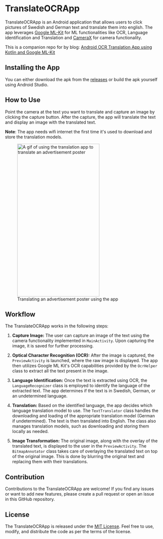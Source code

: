 # TranslateOCRApp

TranslateOCRApp is an Android application that allows users to click pictures of Swedish and German text and translate
them into english. The app leverages [Google ML-Kit](https://developers.google.com/ml-kit) for ML functionalities like OCR, Language identification and Translation and [CameraX](https://developer.android.com/training/camerax) for camera functionality.

This is a companion repo for by blog: [Android OCR Translation App using Kotlin and Google ML-Kit](https://jayeshmahapatra.github.io/2023/07/27/translation-app.html)

## Installing the App

You can either download the apk from the [releases](https://github.com/jayeshmahapatra/TranslateOCRApp/releases) or build the apk yourself using Android Studio.

## How to Use

Point the camera at the text you want to translate and capture an image by clicking the capture button. After the capture, the app will translate the text and display an image with the translated text.

**Note**: The app needs wifi internet the first time it's used to download and store the translation models.

<figure>
    <img src="media/translation_app_example_use.gif"
         alt="A gif of using the translation app to translate an advertisement poster"
         width = "270"
         height = "500">
    <figcaption>Translating an advertisement poster using the app</figcaption>
</figure>

## Workflow

The TranslateOCRApp works in the following steps:

1. **Capture Image:** The user can capture an image of the text using the camera functionality implemented in `MainActivity`. Upon capturing the image, it is saved for further processing.

2. **Optical Character Recognition (OCR):** After the image is captured, the `PreviewActivity` is launched, where the raw image is displayed. The app then utilizes Google ML Kit's OCR capabilities provided by the `OcrHelper` class to extract all the text present in the image.

3. **Language Identification:** Once the text is extracted using OCR, the `LanguageRecognizer` class is employed to identify the language of the extracted text. The app determines if the text is in Swedish, German, or an undetermined language.

4. **Translation:** Based on the identified language, the app decides which language translation model to use. The `TextTranslator` class handles the downloading and loading of the appropriate translation model (German if undetermined). The text is then translated into English. The class also manages translation models, such as downloading and storing them locally as needed.

5. **Image Transformation:** The original image, along with the overlay of the translated text, is displayed to the user in the `PreviewActivity`. The `BitmapAnnotator` class takes care of overlaying the translated text on top of the original image. This is done by blurring the original text and replacing them with their translations.


## Contribution

Contributions to the TranslateOCRApp are welcome! If you find any issues or want to add new features, please create a pull request or open an issue in this GitHub repository.

## License

The TranslateOCRApp is released under the [MIT License](LICENSE). Feel free to use, modify, and distribute the code as per the terms of the license.
